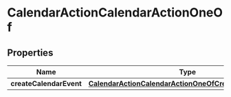 

# CalendarActionCalendarActionOneOf


## Properties

| Name | Type | Description | Notes |
|------------ | ------------- | ------------- | -------------|
|**createCalendarEvent** | [**CalendarActionCalendarActionOneOfCreateCalendarEvent**](CalendarActionCalendarActionOneOfCreateCalendarEvent.md) |  |  |



